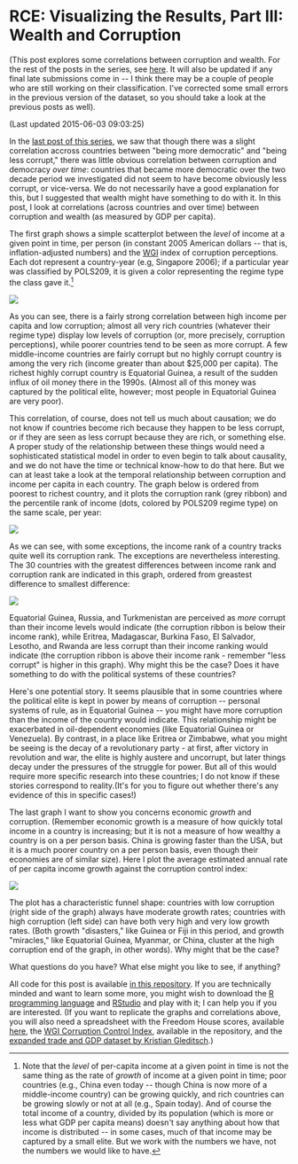 # RCE: Visualizing the Results, Part III: Wealth and Corruption

(This post explores some correlations between corruption and wealth. For the rest of the posts in the series, see [here](http://politicalpathologies.blogspot.co.nz/search/label/rce). It will also be updated if any final late submissions come in -- I think there may be a couple of people who are still working on their classification. I've corrected some small errors in the previous version of the dataset, so you should take a look at the previous posts as well).

(Last updated 2015-06-03 09:03:25)



In the [last post of this series](http://politicalpathologies.blogspot.com/2015/05/rce-visualizing-results-part-ii.html), we saw that though there was a slight correlation accross countries between "being more democratic" and "being less corrupt," there was little obvious correlation between corruption and democracy *over time*: countries that became more democratic over the two decade period we investigated did not seem to have become obviously less corrupt, or vice-versa. We do not necessarily have a good explanation for this, but I suggested that wealth might have something to do with it. In this post, I look at correlations (across countries and over time) between corruption and wealth (as measured by GDP per capita).

The first graph shows a simple scatterplot between the *level* of income at a given point in time, per person (in constant 2005 American dollars -- that is, inflation-adjusted numbers) and the [WGI][WGI] index of corruption perceptions. Each dot represent a country-year (e.g, Singapore 2006); if a particular year was classified by POLS209, it is given a color representing the regime type the class gave it.[^Levels]

![](Wealth_Correlations_files/figure-html/unnamed-chunk-1-1.png) 

As you can see, there is a fairly strong correlation between high income per capita and low corruption; almost all very rich countries (whatever their regime type) display low levels of corruption (or, more precisely, corruption perceptions), while poorer countries tend to be seen as more corrupt. A few middle-income countries are fairly corrupt but no highly corrupt country is among the very rich (income greater than about $25,000 per capita). The richest highly corrupt country is Equatorial Guinea, a result of the sudden influx of oil money there in the 1990s. (Almost all of this money was captured by the political elite, however; most people in Equatorial Guinea are very poor).

This correlation, of course, does not tell us much about causation; we do not know if countries become rich because they happen to be less corrupt, or if they are seen as less corrupt because they are rich, or something else. A proper study of the relationship between these things would need a sophisticated statistical model in order to even begin to talk about causality, and we do not have the time or technical know-how to do that here. But we can at least take a look at the temporal relationship between corruption and income per capita in each country. The graph below is ordered from poorest to richest country, and it plots the corruption rank (grey ribbon) and the percentile rank of income (dots, colored by POLS209 regime type) on the same scale, per year:

![](Wealth_Correlations_files/figure-html/unnamed-chunk-2-1.png) 

As we can see, with some exceptions, the income rank of a country tracks quite well its corruption rank. The exceptions are nevertheless interesting. The 30 countries with the greatest differences between income rank and corruption rank are indicated in this graph, ordered from greastest difference to smallest difference:  

![](Wealth_Correlations_files/figure-html/unnamed-chunk-3-1.png) 

Equatorial Guinea, Russia, and Turkmenistan are perceived as *more* corrupt than their income levels would indicate (the corruption ribbon is below their income rank), while Eritrea, Madagascar, Burkina Faso, El Salvador, Lesotho, and Rwanda are less corrupt than their income ranking would indicate (the corruption ribbon is above their income rank - remember "less corrupt" is higher in this graph). Why might this be the case? Does it have something to do with the political systems of these countries? 

Here's one potential story. It seems plausible that in some countries where the political elite is kept in power by means of corruption -- personal systems of rule, as in Equatorial Guinea -- you might have more corruption than the income of the country would indicate. This relationship might be exacerbated in oil-dependent economies (like Equatorial Guinea or Venezuela). By contrast, in a place like Eritrea or Zimbabwe, what you might be seeing is the decay of a revolutionary party - at first, after victory in revolution and war, the elite is highly austere and uncorrupt, but later things decay under the pressures of the struggle for power. But all of this would require more specific research into these countries; I do not know if these stories correspond to reality.(It's for you to figure out whether there's any evidence of this in specific cases!)

The last graph I want to show you concerns economic *growth* and corruption. (Remember economic growth is a measure of how quickly total income in a country is increasing; but it is not a measure of how wealthy a country is on a per person basis. China is growing faster than the USA, but it is a much poorer country on a per person basis, even though their economies are of similar size). Here I plot the average estimated annual rate of per capita income growth against the corruption control index:  

![](Wealth_Correlations_files/figure-html/unnamed-chunk-4-1.png) 

The plot has a characteristic funnel shape: countries with low corruption (right side of the graph) always have moderate growth rates; countries with high corruption (left side) can have both very high and very low growth rates. (Both growth "disasters," like Guinea or Fiji in this period, and growth "miracles," like Equatorial Guinea, Myanmar, or China, cluster at the high corruption end of the graph, in other words). Why might that be the case?

What questions do you have? What else might you like to see, if anything?

All code for this post is available [in this repository][Code]. If you are technically minded and want to learn some more, you might wish to download the [R programming language](http://www.r-project.org/) and [RStudio](http://www.rstudio.com/) and play with it; I can help you if you are interested. (If you want to replicate the graphs and correlations above, you will also need a spreadsheet with the Freedom House scores, available [here](https://drive.google.com/file/d/0B5wyt4eDq98GZVhUamRKVXJpLVU/view?usp=sharing), the [WGI Corruption Control Index][WGI], available in the repository, and the [expanded trade and GDP dataset by Kristian Gleditsch][Gleditsch].)

[^Levels]: Note that the *level* of per-capita income at a given point in time is not the same thing as the rate of *growth* of income at a given point in time; poor countries (e.g., China even today -- though China is now more of a middle-income country) can be growing quickly, and rich countries can be growing slowly or not at all (e.g., Spain today). And of course the total income of a country, divided by its population (which is more or less what GDP per capita means) doesn't say anything about how that income is distributed -- in some cases, much of that income may be captured by a small elite. But we work with the numbers we have, not the numbers we would like to have. 

[Rydland]: http://www.nsd.uib.no/rapport/nsd_rapport124.pdf
[WGI]: http://info.worldbank.org/governance/wgi/index.aspx#doc-methodology
[TI]: http://www.transparency.org/
[Code]: https://github.com/xmarquez/RCE-2015
[Polity]: http://www.systemicpeace.org/inscr/
[FH]: http://freedomhouse.org
[Gleditsch]: http://privatewww.essex.ac.uk/~ksg/exptradegdp.html
